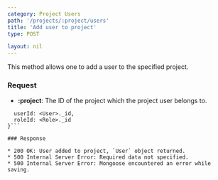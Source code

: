 ```yaml
---
category: Project Users
path: '/projects/:project/users'
title: 'Add user to project'
type: POST

layout: nil
---
```


This method allows one to add a user to the specified project.

### Request

* **:project**: The ID of the project which the project user belongs to.

```{
  userId: <User>._id,
  roleId: <Role>._id
}```

### Response

* 200 OK: User added to project, `User` object returned.
* 500 Internal Server Error: Required data not specified.
* 500 Internal Server Error: Mongoose encountered an error while saving.

